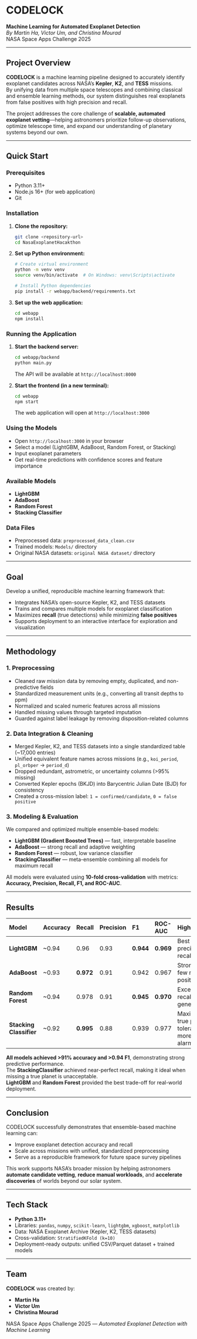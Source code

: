 # CODELOCK  
**Machine Learning for Automated Exoplanet Detection**  
*By Martin Ha, Victor Um, and Christina Mourad*  
NASA Space Apps Challenge 2025  

---

## Project Overview

**CODELOCK** is a machine learning pipeline designed to accurately identify exoplanet candidates across NASA’s **Kepler**, **K2**, and **TESS** missions.  
By unifying data from multiple space telescopes and combining classical and ensemble learning methods, our system distinguishes real exoplanets from false positives with high precision and recall.  

The project addresses the core challenge of **scalable, automated exoplanet vetting**—helping astronomers prioritize follow-up observations, optimize telescope time, and expand our understanding of planetary systems beyond our own.

---

## Quick Start

### Prerequisites
- Python 3.11+
- Node.js 16+ (for web application)
- Git

### Installation

1. **Clone the repository:**
   ```bash
   git clone <repository-url>
   cd NasaExoplanetHacakthon
   ```

2. **Set up Python environment:**
   ```bash
   # Create virtual environment
   python -m venv venv
   source venv/bin/activate  # On Windows: venv\Scripts\activate
   
   # Install Python dependencies
   pip install -r webapp/backend/requirements.txt
   ```

3. **Set up the web application:**
   ```bash
   cd webapp
   npm install
   ```

### Running the Application

1. **Start the backend server:**
   ```bash
   cd webapp/backend
   python main.py
   ```
   The API will be available at `http://localhost:8000`

2. **Start the frontend (in a new terminal):**
   ```bash
   cd webapp
   npm start
   ```
   The web application will open at `http://localhost:3000`

### Using the Models

- Open `http://localhost:3000` in your browser
- Select a model (LightGBM, AdaBoost, Random Forest, or Stacking)
- Input exoplanet parameters
- Get real-time predictions with confidence scores and feature importance

### Available Models
- **LightGBM**
- **AdaBoost**  
- **Random Forest**
- **Stacking Classifier**

### Data Files
- Preprocessed data: `preprocessed_data_clean.csv`
- Trained models: `Models/` directory
- Original NASA datasets: `original NASA dataset/` directory

---

## Goal

Develop a unified, reproducible machine learning framework that:
- Integrates NASA’s open-source Kepler, K2, and TESS datasets  
- Trains and compares multiple models for exoplanet classification  
- Maximizes **recall** (true detections) while minimizing **false positives**  
- Supports deployment to an interactive interface for exploration and visualization  

---

##  Methodology

### **1. Preprocessing**
- Cleaned raw mission data by removing empty, duplicated, and non-predictive fields  
- Standardized measurement units (e.g., converting all transit depths to ppm)  
- Normalized and scaled numeric features across all missions  
- Handled missing values through targeted imputation  
- Guarded against label leakage by removing disposition-related columns  

### **2. Data Integration & Cleaning**
- Merged Kepler, K2, and TESS datasets into a single standardized table (~17,000 entries)  
- Unified equivalent feature names across missions (e.g., `koi_period`, `pl_orbper` → `period_d`)  
- Dropped redundant, astrometric, or uncertainty columns (>95% missing)  
- Converted Kepler epochs (BKJD) into Barycentric Julian Date (BJD) for consistency  
- Created a cross-mission label: `1 = confirmed/candidate`, `0 = false positive`

### **3. Modeling & Evaluation**
We compared and optimized multiple ensemble-based models:
- **LightGBM (Gradient Boosted Trees)** — fast, interpretable baseline  
- **AdaBoost** — strong recall and adaptive weighting  
- **Random Forest** — robust, low variance classifier  
- **StackingClassifier** — meta-ensemble combining all models for maximum recall  

All models were evaluated using **10-fold cross-validation** with metrics:
**Accuracy, Precision, Recall, F1, and ROC-AUC**.

---

## Results

| Model | Accuracy | Recall | Precision | F1 | ROC-AUC | Highlights |
|:------|:----------|:--------|:------------|:----|:----------|:------------|
| **LightGBM** | ~0.94 | 0.96 | 0.93 | **0.944** | **0.969** | Best precision–recall balance |
| **AdaBoost** | ~0.93 | **0.972** | 0.91 | 0.942 | 0.967 | Strong recall, few missed positives |
| **Random Forest** | ~0.94 | 0.978 | 0.91 | **0.945** | **0.970** | Excellent recall and generalization |
| **Stacking Classifier** | ~0.92 | **0.995** | 0.88 | 0.939 | 0.977 | Maximizes true positives, tolerates more false alarms |

**All models achieved >91% accuracy and >0.94 F1**, demonstrating strong predictive performance.  
The **StackingClassifier** achieved near-perfect recall, making it ideal when missing a true planet is unacceptable.  
**LightGBM** and **Random Forest** provided the best trade-off for real-world deployment.

---

## Conclusion

CODELOCK successfully demonstrates that ensemble-based machine learning can:
- Improve exoplanet detection accuracy and recall  
- Scale across missions with unified, standardized preprocessing  
- Serve as a reproducible framework for future space survey pipelines  

This work supports NASA’s broader mission by helping astronomers **automate candidate vetting**, **reduce manual workloads**, and **accelerate discoveries** of worlds beyond our solar system.

---

## Tech Stack

- **Python 3.11+**  
- Libraries: `pandas`, `numpy`, `scikit-learn`, `lightgbm`, `xgboost`, `matplotlib`  
- Data: NASA Exoplanet Archive (Kepler, K2, TESS datasets)  
- Cross-validation: `StratifiedKFold (k=10)`  
- Deployment-ready outputs: unified CSV/Parquet dataset + trained models  

---

## Team

**CODELOCK** was created by:  
- **Martin Ha**  
- **Victor Um**  
- **Christina Mourad**

NASA Space Apps Challenge 2025 — *Automated Exoplanet Detection with Machine Learning*  
